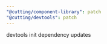 ```yaml
---
"@cutting/component-library": patch
"@cutting/devtools": patch
---
```


devtools init dependency updates
